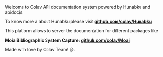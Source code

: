 Welcome to Colav API documentation system powered by Hunabku and apidocjs.

To know more a about Hunabku please visit **[github.com/colav/Hunabku](https://github.com/colav/Hunabku)**

This platform allows to server the documentation for different packages like

**Moia Bibliographic System Capture: [github.com/colav/Moai](https://github.com/colav/Moai)**

Made with love by Colav Team! 😃.


